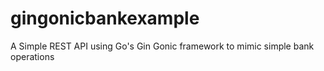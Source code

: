 # gingonicbankexample
A Simple REST API using Go's Gin Gonic framework to mimic simple bank operations
